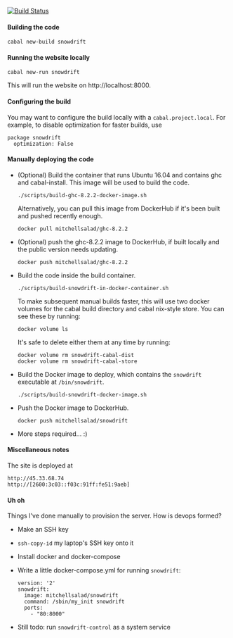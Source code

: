 [![Build Status](https://travis-ci.org/mitchellwrosen/snowdrift.svg?branch=master)](https://travis-ci.org/mitchellwrosen/snowdrift)

#### Building the code

    cabal new-build snowdrift

#### Running the website locally

    cabal new-run snowdrift

This will run the website on http://localhost:8000.

#### Configuring the build

You may want to configure the build locally with a `cabal.project.local`. For
example, to disable optimization for faster builds, use

    package snowdrift
      optimization: False

#### Manually deploying the code

* (Optional) Build the container that runs Ubuntu 16.04 and contains ghc and
  cabal-install. This image will be used to build the code.

      ./scripts/build-ghc-8.2.2-docker-image.sh

  Alternatively, you can pull this image from DockerHub if it's been built and
  pushed recently enough.

      docker pull mitchellsalad/ghc-8.2.2

* (Optional) push the ghc-8.2.2 image to DockerHub, if built locally and the
  public version needs updating.

      docker push mitchellsalad/ghc-8.2.2

* Build the code inside the build container.

      ./scripts/build-snowdrift-in-docker-container.sh

  To make subsequent manual builds faster, this will use two docker volumes for
  the cabal build directory and cabal nix-style store. You can see these by
  running:

      docker volume ls

  It's safe to delete either them at any time by running:

      docker volume rm snowdrift-cabal-dist
      docker volume rm snowdrift-cabal-store

* Build the Docker image to deploy, which contains the `snowdrift` executable at
  `/bin/snowdrift`.

      ./scripts/build-snowdrift-docker-image.sh

* Push the Docker image to DockerHub.

      docker push mitchellsalad/snowdrift

* More steps required... :)

#### Miscellaneous notes

The site is deployed at

    http://45.33.68.74
    http://[2600:3c03::f03c:91ff:fe51:9aeb]

#### Uh oh

Things I've done manually to provision the server. How is devops formed?

* Make an SSH key

* `ssh-copy-id` my laptop's SSH key onto it

* Install docker and docker-compose

* Write a little docker-compose.yml for running `snowdrift`:

      version: '2'
      snowdrift:
        image: mitchellsalad/snowdrift
        command: /sbin/my_init snowdrift
        ports:
          - "80:8000"

* Still todo: run `snowdrift-control` as a system service
